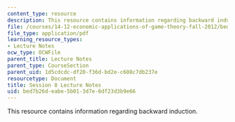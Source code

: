 ```yaml
---
content_type: resource
description: This resource contains information regarding backward induction.
file: /courses/14-12-economic-applications-of-game-theory-fall-2012/bed7b26deabe5b013d7e6df23d3b9e66_MIT14_12F12_chapter8.pdf
file_type: application/pdf
learning_resource_types:
- Lecture Notes
ocw_type: OCWFile
parent_title: Lecture Notes
parent_type: CourseSection
parent_uid: 1d5cdcdc-df20-f36d-bd2e-c608c7db237e
resourcetype: Document
title: Session 8 Lecture Notes
uid: bed7b26d-eabe-5b01-3d7e-6df23d3b9e66
---
```

This resource contains information regarding backward induction.

